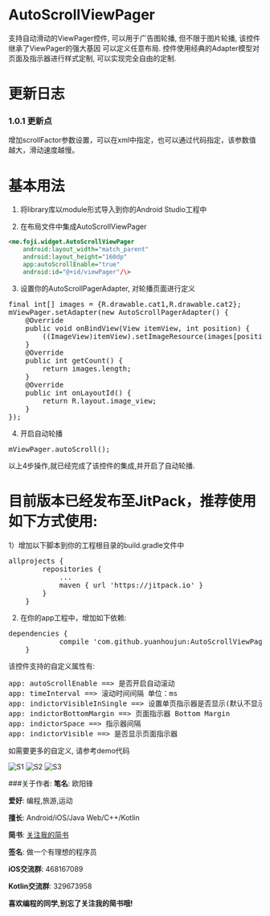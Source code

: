 # AutoScrollViewPager
支持自动滑动的ViewPager控件, 可以用于广告图轮播, 但不限于图片轮播, 该控件继承了ViewPager的强大基因
可以定义任意布局. 控件使用经典的Adapter模型对页面及指示器进行样式定制, 可以实现完全自由的定制.

# 更新日志
### 1.0.1 更新点
增加scrollFactor参数设置，可以在xml中指定，也可以通过代码指定，该参数值越大，滑动速度越慢。

# 基本用法
1) 将library库以module形式导入到你的Android Studio工程中

2) 在布局文件中集成AutoScrollViewPager
```xml
<me.foji.widget.AutoScrollViewPager
    android:layout_width="match_parent"
    android:layout_height="160dp"
    app:autoScrollEnable="true"
    android:id="@+id/viewPager"/\>
```  

3) 设置你的AutoScrollPagerAdapter, 对轮播页面进行定义
<pre>
final int[] images = {R.drawable.cat1,R.drawable.cat2};
mViewPager.setAdapter(new AutoScrollPagerAdapter() {
    @Override
    public void onBindView(View itemView, int position) {
        ((ImageView)itemView).setImageResource(images[position]);
    }
    @Override
    public int getCount() {
        return images.length;
    }
    @Override
    public int onLayoutId() {
        return R.layout.image_view;
    }
});
</pre>
4) 开启自动轮播
<pre>
mViewPager.autoScroll();
</pre>

以上4步操作,就已经完成了该控件的集成,并开启了自动轮播.

# 目前版本已经发布至JitPack，推荐使用如下方式使用:
1）增加以下脚本到你的工程根目录的build.gradle文件中
<pre>
allprojects {
		repositories {
			...
			maven { url 'https://jitpack.io' }
		}
	}
</pre>
2) 在你的app工程中，增加如下依赖:
<pre>
dependencies {
	        compile 'com.github.yuanhoujun:AutoScrollViewPager:1.0.1'
	}
</pre>

该控件支持的自定义属性有:
<pre>
app: autoScrollEnable ==> 是否开启自动滚动
app: timeInterval ==> 滚动时间间隔 单位：ms
app: indictorVisibleInSingle ==> 设置单页指示器是否显示(默认不显示)
app: indictorBottomMargin ==> 页面指示器 Bottom Margin
app: indictorSpace ==> 指示器间隔
app: indictorVisible ==> 是否显示页面指示器
</pre>

如需要更多的自定义, 请参考demo代码

![S1](https://github.com/yuanhoujun/AutoScrollViewPager/blob/master/screenshot/s1.png)
![S2](https://github.com/yuanhoujun/AutoScrollViewPager/blob/master/screenshot/s2.png)
![S3](https://github.com/yuanhoujun/AutoScrollViewPager/blob/master/screenshot/s3.png)


###关于作者:
**笔名**: 欧阳锋

**爱好**: 编程,旅游,运动

**擅长**: Android/iOS/Java Web/C++/Kotlin

**简书**: [关注我的简书](http://www.jianshu.com/users/db019edd34b4/latest_articles)

**签名**: 做一个有理想的程序员

**iOS交流群**: 468167089

**Kotlin交流群**: 329673958

**喜欢编程的同学,别忘了关注我的简书哦!**

